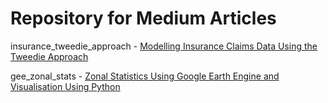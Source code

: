 # Repository for Medium Articles

insurance_tweedie_approach - [Modelling Insurance Claims Data Using the Tweedie Approach](https://medium.com/@wardarahim25/modelling-insurance-claims-data-using-the-tweedie-approach-94db8b14bfb5)

gee_zonal_stats - [Zonal Statistics Using Google Earth Engine and Visualisation Using Python](https://medium.com/@wardarahim25/zonal-statistics-using-google-earth-engine-and-visualisation-using-python-fb74cc1b1efc)

